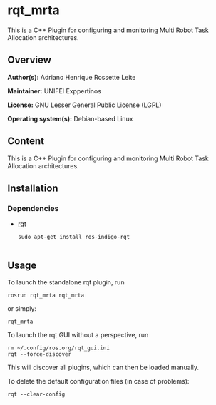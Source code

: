 rqt_mrta
=========

This is a C++ Plugin for configuring and monitoring Multi Robot Task Allocation architectures.

## Overview

**Author(s):** Adriano Henrique Rossette Leite

**Maintainer:** UNIFEI Exppertinos <expertinos DOT unifei AT gmail DOT com>

**License:** GNU Lesser General Public License (LGPL)

**Operating system(s):** Debian-based Linux

## Content

This is a C++ Plugin for configuring and monitoring Multi Robot Task Allocation architectures.

## Installation
### Dependencies

- [rqt](http://wiki.ros.org/rqt)

    ```shell
    sudo apt-get install ros-indigo-rqt
    

## Usage

To launch the standalone rqt plugin, run

```shell
rosrun rqt_mrta rqt_mrta
``````

or simply:

```shell
rqt_mrta
```

To launch the rqt GUI without a perspective, run

```shell
rm ~/.config/ros.org/rqt_gui.ini
rqt --force-discover
```

This will discover all plugins, which can then be loaded manually.

To delete the default configuration files (in case of problems):

```shell
rqt --clear-config
```
